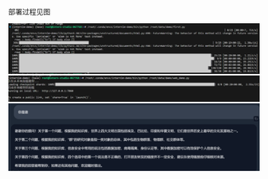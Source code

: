 部署过程见图

![图片](https://github.com/ez4lgd/ez4lgd.github.io/blob/main/pic/%E7%9F%A5%E8%AF%86%E5%BA%93%E6%90%AD%E5%BB%BA1.png)
![pic/知识库搭建2.png](https://github.com/ez4lgd/ez4lgd.github.io/blob/main/pic/%E7%9F%A5%E8%AF%86%E5%BA%93%E6%90%AD%E5%BB%BA2.png)
![搭建回答页面效果](https://github.com/ez4lgd/ez4lgd.github.io/blob/main/pic/%E7%9F%A5%E8%AF%86%E5%BA%93%E6%90%AD%E5%BB%BA3.png)